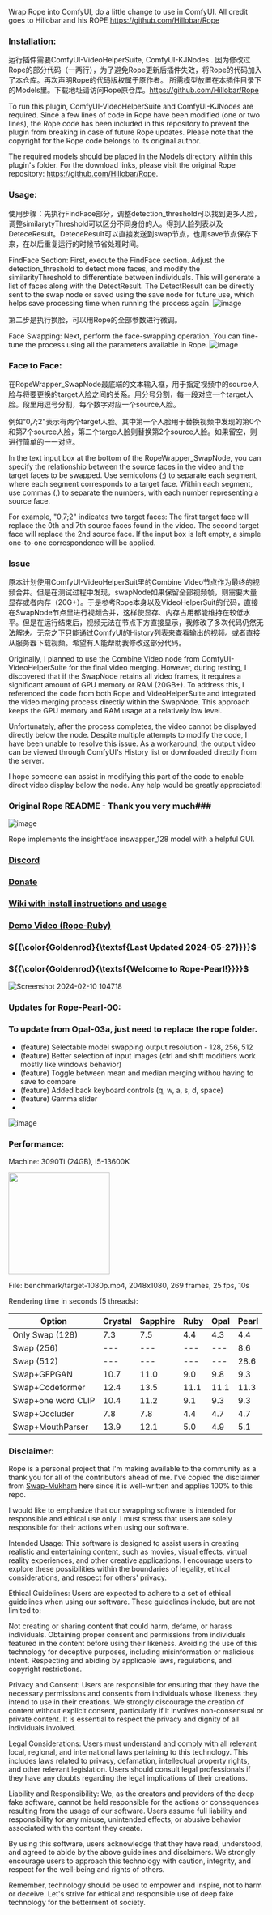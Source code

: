 Wrap Rope into ComfyUI, do a little change to use in ComfyUI. All credit goes to Hillobar and his ROPE
https://github.com/Hillobar/Rope

### Installation:  ###
运行插件需要ComfyUI-VideoHelperSuite, ComfyUI-KJNodes . 因为修改过Rope的部分代码（一两行），为了避免Rope更新后插件失效，将Rope的代码加入了本仓库。再次声明Rope的代码版权属于原作者。
所需模型放置在本插件目录下的Models里。下载地址请访问Rope原仓库。https://github.com/Hillobar/Rope

To run this plugin, ComfyUI-VideoHelperSuite and ComfyUI-KJNodes are required. Since a few lines of code in Rope have been modified (one or two lines), the Rope code has been included in this repository to prevent the plugin from breaking in case of future Rope updates. Please note that the copyright for the Rope code belongs to its original author.

The required models should be placed in the Models directory within this plugin's folder. For the download links, please visit the original Rope repository: https://github.com/Hillobar/Rope.

### Usage:  ###
使用步骤：先执行FindFace部分，调整detection_threshold可以找到更多人脸，调整similarytyThreshold可以区分不同身份的人。得到人脸列表以及DeteceResult。DeteceResult可以直接发送到swap节点，也用save节点保存下来，在以后重复运行的时候节省处理时间。 

FindFace Section:
First, execute the FindFace section. Adjust the detection_threshold to detect more faces, and modify the similarityThreshold to differentiate between individuals. This will generate a list of faces along with the DetectResult. The DetectResult can be directly sent to the swap node or saved using the save node for future use, which helps save processing time when running the process again.
![image](Step1-findface.png)

第二步是执行换脸，可以用Rope的全部参数进行微调。

Face Swapping:
Next, perform the face-swapping operation. You can fine-tune the process using all the parameters available in Rope.
![image](Step2-Swap.png)

### Face to Face:  ###
在RopeWrapper_SwapNode最底端的文本输入框，用于指定视频中的source人脸与将要更换的target人脸之间的关系。用分号分割，每一段对应一个target人脸。段里用逗号分割，每个数字对应一个source人脸。

例如“0,7;2"表示有两个target人脸。其中第一个人脸用于替换视频中发现的第0个和第7个source人脸，第二个targe人脸则替换第2个source人脸。如果留空，则进行简单的一一对应。

In the text input box at the bottom of the RopeWrapper_SwapNode, you can specify the relationship between the source faces in the video and the target faces to be swapped. Use semicolons (;) to separate each segment, where each segment corresponds to a target face. Within each segment, use commas (,) to separate the numbers, with each number representing a source face.

For example, "0,7;2" indicates two target faces:
The first target face will replace the 0th and 7th source faces found in the video.
The second target face will replace the 2nd source face.
If the input box is left empty, a simple one-to-one correspondence will be applied.

### Issue ###
原本计划使用ComfyUI-VideoHelperSuit里的Combine Video节点作为最终的视频合并。但是在测试过程中发现，swapNode如果保留全部视频帧，则需要大量显存或者内存（20G+）。于是参考Rope本身以及VideoHelperSuit的代码，直接在SwapNode节点里进行视频合并，这样使显存、内存占用都能维持在较低水平。但是在运行结束后，视频无法在节点下方直接显示，我修改了多次代码仍然无法解决。无奈之下只能通过ComfyUI的History列表来查看输出的视频。或者直接从服务器下载视频。希望有人能帮助我修改这部分代码。

Originally, I planned to use the Combine Video node from ComfyUI-VideoHelperSuite for the final video merging. However, during testing, I discovered that if the SwapNode retains all video frames, it requires a significant amount of GPU memory or RAM (20GB+). To address this, I referenced the code from both Rope and VideoHelperSuite and integrated the video merging process directly within the SwapNode. This approach keeps the GPU memory and RAM usage at a relatively low level.

Unfortunately, after the process completes, the video cannot be displayed directly below the node. Despite multiple attempts to modify the code, I have been unable to resolve this issue. As a workaround, the output video can be viewed through ComfyUI's History list or downloaded directly from the server.

I hope someone can assist in modifying this part of the code to enable direct video display below the node. Any help would be greatly appreciated!



### Original Rope README -  Thank you very much### 
![image](https://github.com/Hillobar/Rope/assets/63615199/40f7397f-713c-4813-ac86-bab36f6bd5ba)


Rope implements the insightface inswapper_128 model with a helpful GUI.
### [Discord](https://discord.gg/EcdVAFJzqp)

### [Donate](https://www.paypal.com/donate/?hosted_button_id=Y5SB9LSXFGRF2)

### [Wiki with install instructions and usage](https://github.com/Hillobar/Rope/wiki)

### [Demo Video (Rope-Ruby)](https://www.youtube.com/watch?v=4Y4U0TZ8cWY)

### ${{\color{Goldenrod}{\textsf{Last Updated 2024-05-27}}}}$ ###
### ${{\color{Goldenrod}{\textsf{Welcome to Rope-Pearl!}}}}$ ###

![Screenshot 2024-02-10 104718](https://github.com/Hillobar/Rope/assets/63615199/4b2ee574-c91e-4db2-ad66-5b775a049a6b)

### Updates for Rope-Pearl-00: ###
### To update from Opal-03a, just need to replace the rope folder.
* (feature) Selectable model swapping output resolution - 128, 256, 512
* (feature) Better selection of input images (ctrl and shift modifiers work mostly like windows behavior)
* (feature) Toggle between mean and median merging withou having to save to compare
* (feature) Added back keyboard controls (q, w, a, s, d, space)
* (feature) Gamma slider
* 
![image](https://github.com/Hillobar/Rope/assets/63615199/9d89fded-addb-46fe-b2d7-bfe6f1a88188)

### Performance:  ###
Machine: 3090Ti (24GB), i5-13600K

<img src="https://github.com/Hillobar/Rope/assets/63615199/3e3505db-bc76-48df-b8ac-1e7e86c8d751" width="200">

File: benchmark/target-1080p.mp4, 2048x1080, 269 frames, 25 fps, 10s

Rendering time in seconds (5 threads):

| Option | Crystal | Sapphire | Ruby | Opal | Pearl |
| --- | --- | --- | --- | --- | --- |
| Only Swap (128) | 7.3 | 7.5 | 4.4 | 4.3 | 4.4 |
| Swap (256) | --- | --- | --- | --- | 8.6 |
| Swap (512) | --- | --- | --- | --- | 28.6 |
| Swap+GFPGAN | 10.7 | 11.0 | 9.0 | 9.8 | 9.3 |
| Swap+Codeformer | 12.4 | 13.5 | 11.1 | 11.1 | 11.3 |
| Swap+one word CLIP | 10.4 | 11.2 | 9.1 | 9.3 | 9.3 |
| Swap+Occluder | 7.8 | 7.8 | 4.4 | 4.7 | 4.7 |
| Swap+MouthParser | 13.9 | 12.1 | 5.0 | 4.9 | 5.1 |

### Disclaimer: ###
Rope is a personal project that I'm making available to the community as a thank you for all of the contributors ahead of me.
I've copied the disclaimer from [Swap-Mukham](https://github.com/harisreedhar/Swap-Mukham) here since it is well-written and applies 100% to this repo.
 
I would like to emphasize that our swapping software is intended for responsible and ethical use only. I must stress that users are solely responsible for their actions when using our software.

Intended Usage: This software is designed to assist users in creating realistic and entertaining content, such as movies, visual effects, virtual reality experiences, and other creative applications. I encourage users to explore these possibilities within the boundaries of legality, ethical considerations, and respect for others' privacy.

Ethical Guidelines: Users are expected to adhere to a set of ethical guidelines when using our software. These guidelines include, but are not limited to:

Not creating or sharing content that could harm, defame, or harass individuals. Obtaining proper consent and permissions from individuals featured in the content before using their likeness. Avoiding the use of this technology for deceptive purposes, including misinformation or malicious intent. Respecting and abiding by applicable laws, regulations, and copyright restrictions.

Privacy and Consent: Users are responsible for ensuring that they have the necessary permissions and consents from individuals whose likeness they intend to use in their creations. We strongly discourage the creation of content without explicit consent, particularly if it involves non-consensual or private content. It is essential to respect the privacy and dignity of all individuals involved.

Legal Considerations: Users must understand and comply with all relevant local, regional, and international laws pertaining to this technology. This includes laws related to privacy, defamation, intellectual property rights, and other relevant legislation. Users should consult legal professionals if they have any doubts regarding the legal implications of their creations.

Liability and Responsibility: We, as the creators and providers of the deep fake software, cannot be held responsible for the actions or consequences resulting from the usage of our software. Users assume full liability and responsibility for any misuse, unintended effects, or abusive behavior associated with the content they create.

By using this software, users acknowledge that they have read, understood, and agreed to abide by the above guidelines and disclaimers. We strongly encourage users to approach this technology with caution, integrity, and respect for the well-being and rights of others.

Remember, technology should be used to empower and inspire, not to harm or deceive. Let's strive for ethical and responsible use of deep fake technology for the betterment of society.



  
